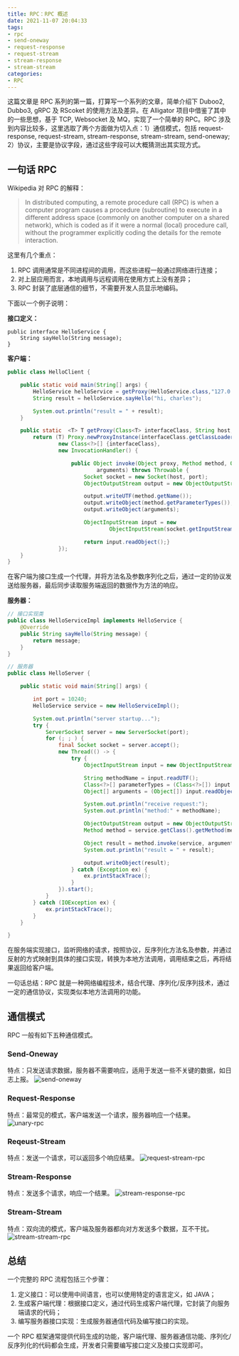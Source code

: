 ```yaml
---
title: RPC：RPC 概述
date: 2021-11-07 20:04:33
tags:
- rpc
- send-oneway
- request-response
- request-stream
- stream-response
- stream-stream
categories:
- RPC
---
```


这篇文章是 RPC 系列的第一篇，打算写一个系列的文章，简单介绍下 Duboo2, Dubbo3, gRPC 及 RScoket 的使用方法及差异。在 Alligator 项目中借鉴了其中的一些思想，基于 TCP, Websocket 及 MQ，实现了一个简单的 RPC。RPC 涉及到内容比较多，这里选取了两个方面做为切入点：1）通信模式，包括 request-response, request-stream, stream-response, stream-stream, send-oneway; 2）协议，主要是协议字段，通过这些字段可以大概猜测出其实现方式。

## 一句话 RPC
Wikipedia 对 RPC 的解释：
> In distributed computing, a remote procedure call (RPC) is when a computer program causes a procedure (subroutine) to execute in a different address space (commonly on another computer on a shared network), which is coded as if it were a normal (local) procedure call, without the programmer explicitly coding the details for the remote interaction. 

这里有几个重点：
1. RPC 调用通常是不同进程间的调用，而这些进程一般通过网络进行连接；
2. 对上层应用而言，本地调用与远程调用在使用方式上没有差异；
3. RPC 封装了底层通信的细节，不需要开发人员显示地编码。

下面以一个例子说明：

**接口定义：**
```
public interface HelloService {
    String sayHello(String message);
}
```

**客户端：**

```java
public class HelloClient {

    public static void main(String[] args) {
        HelloService helloService = getProxy(HelloService.class,"127.0.0.1",10240);
        String result = helloService.sayHello("hi, charles");

        System.out.println("result = " + result);
    }

    public static  <T> T getProxy(Class<T> interfaceClass, String host, int port){
        return (T) Proxy.newProxyInstance(interfaceClass.getClassLoader(),
                new Class<?>[] {interfaceClass},
                new InvocationHandler() {

                    public Object invoke(Object proxy, Method method, Object[]
                            arguments) throws Throwable {
                        Socket socket = new Socket(host, port);
                        ObjectOutputStream output = new ObjectOutputStream(socket.getOutputStream());

                        output.writeUTF(method.getName());
                        output.writeObject(method.getParameterTypes());
                        output.writeObject(arguments);

                        ObjectInputStream input = new
                                ObjectInputStream(socket.getInputStream());

                        return input.readObject();}
                });
    }
}

```

在客户端为接口生成一个代理，并将方法名及参数序列化之后，通过一定的协议发送给服务器，最后同步读取服务端返回的数据作为方法的响应。

**服务器：**

```java
// 接口实现类
public class HelloServiceImpl implements HelloService {
    @Override
    public String sayHello(String message) {
        return message;
    }
}

// 服务器
public class HelloServer {

    public static void main(String[] args) {

        int port = 10240;
        HelloService service = new HelloServiceImpl();

        System.out.println("server startup...");
        try {
            ServerSocket server = new ServerSocket(port);
            for (; ; ) {
                final Socket socket = server.accept();
                new Thread(() -> {
                    try {
                        ObjectInputStream input = new ObjectInputStream(socket.getInputStream());

                        String methodName = input.readUTF();
                        Class<?>[] parameterTypes = (Class<?>[]) input.readObject();
                        Object[] arguments = (Object[]) input.readObject();

                        System.out.println("receive request:");
                        System.out.println("method:" + methodName);

                        ObjectOutputStream output = new ObjectOutputStream(socket.getOutputStream());
                        Method method = service.getClass().getMethod(methodName,parameterTypes);

                        Object result = method.invoke(service, arguments);
                        System.out.println("result = " + result);

                        output.writeObject(result);
                    } catch (Exception ex) {
                        ex.printStackTrace();
                    }
                }).start();
            }
        } catch (IOException ex) {
            ex.printStackTrace();
        }
    }

}

```
在服务端实现接口，监听网络的请求，按照协议，反序列化方法名及参数，并通过反射的方式映射到具体的接口实现，转换为本地方法调用，调用结束之后，再将结果返回给客户端。

一句话总结：RPC 就是一种网络编程技术，结合代理、序列化/反序列技术，通过一定的通信协议，实现类似本地方法调用的功能。

## 通信模式
RPC 一般有如下五种通信模式。
### Send-Oneway
特点：只发送请求数据，服务器不需要响应，适用于发送一些不关键的数据，如日志上报。
![send-oneway](/images/rpc/send-oneway.jpg "send-oneway")

### Request-Response
特点：最常见的模式，客户端发送一个请求，服务器响应一个结果。
![unary-rpc](/images/rpc/unary-rpc.jpg "unary-rpc")

### Reqeust-Stream
特点：发送一个请求，可以返回多个响应结果。
![request-stream-rpc](/images/rpc/request-stream-rpc.jpg "request-stream-rpc")

### Stream-Response
特点：发送多个请求，响应一个结果。
![stream-response-rpc](/images/rpc/stream-response-rpc.jpg "stream-response-rpc")

### Stream-Stream
特点：双向流的模式，客户端及服务器都向对方发送多个数据，互不干扰。
![stream-stream-rpc](/images/rpc/send-oneway.jpg "stream-stream-rpc")

## 总结
一个完整的 RPC 流程包括三个步骤：
1. 定义接口：可以使用中间语言，也可以使用特定的语言定义，如 JAVA；
2. 生成客户端代理：根据接口定义，通过代码生成客户端代理，它封装了向服务端请求的代码；
3. 编写服务器接口实现：生成服务器通信代码及编写接口的实现。

一个 RPC 框架通常提供代码生成的功能，客户端代理、服务器通信功能、序列化/反序列化的代码都会生成，开发者只需要编写接口定义及接口实现即可。


